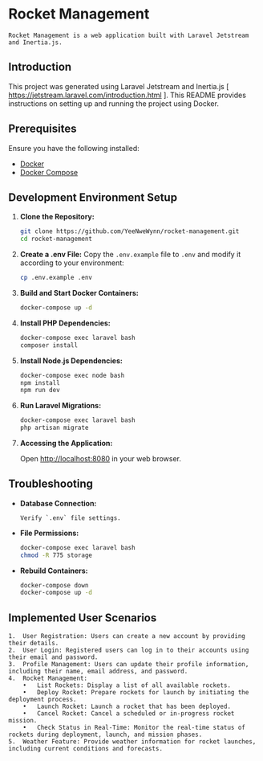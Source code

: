# Rocket Management
    Rocket Management is a web application built with Laravel Jetstream and Inertia.js.

## Introduction

   This project was generated using Laravel Jetstream and Inertia.js  [ https://jetstream.laravel.com/introduction.html ].
   This README provides instructions on setting up and running the project using Docker.

## Prerequisites
 
Ensure you have the following installed:

- [Docker](https://www.docker.com/get-started)
- [Docker Compose](https://docs.docker.com/compose/install/)

## Development Environment Setup

1. **Clone the Repository:**

    ```bash
    git clone https://github.com/YeeNweWynn/rocket-management.git
    cd rocket-management
    ```

2. **Create a .env File:**
    Copy the `.env.example` file to `.env` and modify it according to your environment:

    ```bash
    cp .env.example .env
    ```

3. **Build and Start Docker Containers:**

    ```bash
    docker-compose up -d
    ```

4. **Install PHP Dependencies:**

    ```bash
    docker-compose exec laravel bash
    composer install
    ```

5. **Install Node.js Dependencies:**

    ```bash
    docker-compose exec node bash
    npm install
    npm run dev
    ```

6. **Run Laravel Migrations:**

    ```bash
    docker-compose exec laravel bash
    php artisan migrate
    ```

7. **Accessing the Application:**

    Open [http://localhost:8080](http://localhost:8080) in your web browser.

## Troubleshooting

- **Database Connection:**

      Verify `.env` file settings.
  
- **File Permissions:**

    ```bash
    docker-compose exec laravel bash
    chmod -R 775 storage
    ```

- **Rebuild Containers:**

    ```bash
    docker-compose down
    docker-compose up -d
    ```
            
## Implemented User Scenarios

    1.	User Registration: Users can create a new account by providing their details.
	2.	User Login: Registered users can log in to their accounts using their email and password.
	3.	Profile Management: Users can update their profile information, including their name, email address, and password.
	4.	Rocket Management:
    	•	List Rockets: Display a list of all available rockets.
    	•	Deploy Rocket: Prepare rockets for launch by initiating the deployment process.
    	•	Launch Rocket: Launch a rocket that has been deployed.
    	•	Cancel Rocket: Cancel a scheduled or in-progress rocket mission.
        •	Check Status in Real-Time: Monitor the real-time status of rockets during deployment, launch, and mission phases.
	5.	Weather Feature: Provide weather information for rocket launches, including current conditions and forecasts.

        
    

        
        
    
    
    
